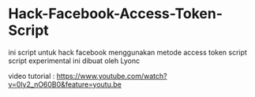# Hack-Facebook-Access-Token-Script

ini script untuk hack facebook menggunakan metode access token script
script experimental ini dibuat oleh Lyonc

video tutorial : https://www.youtube.com/watch?v=0ly2_nO60B0&feature=youtu.be 
